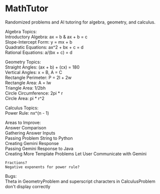 # MathTutor
Randomized problems and AI tutoring for algebra, geometry, and calculus.

Algebra Topics:  
    Introductory Algebra: ax = b & ax + b = c  
    Slope-Intercept Form: y = mx + b  
    Quadratic Equations: ax^2 + bx + c = d  
    Rational Equations: a/(bx + c) = d  

Geometry Topics:  
    Straight Angles: (ax + b) + (cx) = 180  
    Vertical Angles: x = B, A = C  
    Rectangle Perimeter: P = 2l + 2w  
    Rectangle Area: A = lw  
    Triangle Area: 1/2bh  
    Circle Circumference: 2pi * r  
    Circle Area: pi * r^2  

Calculus Topics:  
    Power Rule: nx^(n - 1)  


Areas to Improve:  
    Answer Comparison  
    Gathering Answer Inputs  
    Passing Problem String to Python  
    Creating Gemini Response  
    Passing Gemini Response to Java  
    Creating More Template Problems
    Let User Communicate with Gemini  

    Fractions?
    Negative exponents for power rule?

Bugs:  
    Theta in GeometryProblem and superscript characters in CalculusProblem don't display correctly